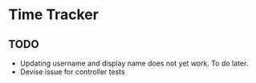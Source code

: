 # Time Tracker

## TODO
- Updating username and display name does not yet work. To do later.
- Devise issue for controller tests
